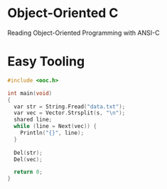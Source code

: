 # Object-Oriented C
Reading Object-Oriented Programming with ANSI-C

# Easy Tooling
```C
#include <ooc.h>

int main(void)
{
  var str = String.Fread("data.txt");
  var vec = Vector.Strsplit(s, "\n");
  shared line;
  while (line = Next(vec)) {
    Println("{}", line);
  }
  
  Del(str);
  Del(vec);

  return 0;
}
```
